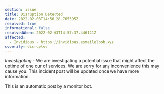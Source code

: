 ```yaml
---
section: issue
title: Disruption Detected
date: 2022-02-03T14:56:28.765595Z
resolved: true
informational: false
resolvedWhen: 2022-02-03T14:57:37.446121Z
affected:
  - Invidious - https://invidious.esmailelbob.xyz
severity: disrupted
---
```

*Investigating* - We are investigating a potential issue that might affect the uptime of one our of services. We are sorry for any inconvenience this may cause you. This incident post will be updated once we have more information.

This is an automatic post by a monitor bot.
        